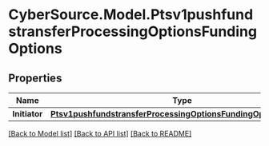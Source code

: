 # CyberSource.Model.Ptsv1pushfundstransferProcessingOptionsFundingOptions
## Properties

Name | Type | Description | Notes
------------ | ------------- | ------------- | -------------
**Initiator** | [**Ptsv1pushfundstransferProcessingOptionsFundingOptionsInitiator**](Ptsv1pushfundstransferProcessingOptionsFundingOptionsInitiator.md) |  | [optional] 

[[Back to Model list]](../README.md#documentation-for-models) [[Back to API list]](../README.md#documentation-for-api-endpoints) [[Back to README]](../README.md)

